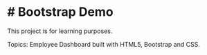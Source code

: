 # # Bootstrap Demo

 This project is for learning purposes. 
 
 Topics:
 Employee Dashboard built with HTML5, Bootstrap and CSS.
